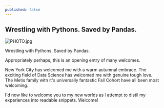 ```yaml
---
published: false
---
```

## Wrestling with Pythons. Saved by Pandas.


![PHOTO.jpg]({{site.baseurl}}/_posts/PHOTO.jpg)

Wrestling with Pythons. Saved by Pandas.

Appropriately perhaps, this is an opening entry of many welcomes.

New York City has welcomed me with a warm autumnal embrace.
The exciting field of Data Science has welcomed me with genuine tough love.
The Metis family with it's universally fantastic Fall Cohort have all been most welcoming.

I'd now like to welcome you to my new worlds as I attempt to distil my experiences into readable snippets. Welcome!